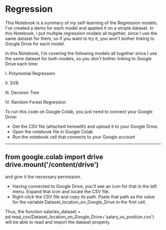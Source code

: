 # Regression
This Notebook is a summary of my self-learning of the Regression models. 
I've created a demo for each model and applied it on a simple dataset.
In this Notebook, I put multiple regression models all together, since I use the same dataset for them, so if you want to try it, you won't bother linking to Google Drive for each model.

In this Notebook, I'm covering the following models all together since I use the same dataset for both models, so you don't bother linking to Google Drive each time:

I. Polynomial Regression

II. SVR

III. Decision Tree

IV. Random Forest Regression


To run this code on Google Colab, you just need to connect your Google Drive:
- Get the CSV file (attached herewith) and upload it to your Google Drive.
- Open the notebook file in  Google Colab
- Run the notebook cell that connects to your Google account
---
from google.colab import drive
drive.mount('/content/drive')
---
and give it the necessary permission.
- Having connected to  Google Drive, you'll see an icon for that in the left menu. Expand that icon and locate the CSV file.
- Right-click the CSV file and copy its path.
Paste that path as the value for the variable Dataset_location_on_Google_Drive in the first cell.

Thus, the function
salaries_dataset = pd.read_csv(Dataset_location_on_Google_Drive+'salary_vs_position.csv')
will be able to read and import the dataset properly.

